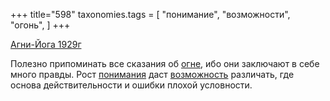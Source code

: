+++
title="598"
taxonomies.tags = [
 "понимание",
 "возможности",
 "огонь",
]
+++

[Агни-Йога 1929г](/agni/1929)

Полезно припоминать все сказания об [огне](/tags/огонь), ибо они заключают в себе много правды. Рост [понимания](/tags/понимание) даст [возможность](/tags/возможности) различать, где основа действительности и ошибки плохой условности.